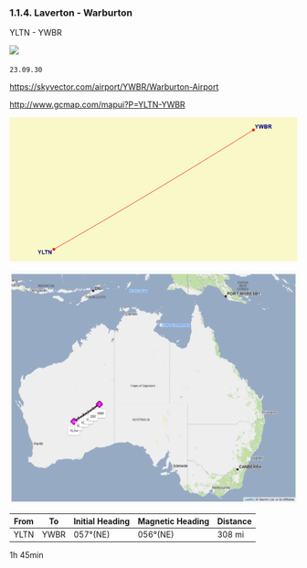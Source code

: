 ### 1.1.4. Laverton - Warburton
YLTN - YWBR

![](img/2023-09-17_4.05.43pm.png)

`23.09.30`

https://skyvector.com/airport/YWBR/Warburton-Airport

http://www.gcmap.com/mapui?P=YLTN-YWBR

![](img/gcmap005.gif)

![](img/flightplan-230929.png)

|From|To|Initial Heading|Magnetic Heading|Distance|
|---|---|---|---|---|
|YLTN|YWBR|057°(NE)|056°(NE)|308 mi|

1h 45min